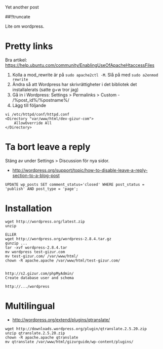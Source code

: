 Yet another post

[meta:author]: <> (Jonas Colmsjo)
[meta:title]: <> (Wordpress.md)
[meta:date]: <> (2012-01-01)
[meta:nested:key]: <> (Metadata value)

##!!truncate


Lite om wordpress.

# Pretty links

Bra artikel: https://help.ubuntu.com/community/EnablingUseOfApacheHtaccessFiles

1. Kolla a mod_rewrite är på `sudo apache2ctl -M`. Slå på med `sudo a2enmod rewrite`
1. Ändra så att Wordpress har skrivrättigheter i det bibliotek det installalerats (satte g+w tror jag)
1. Gå in i Wordpress: Settings > Permalinks > Custom - /%post_id%/%postname%/
1. Lägg till följande

```
vi /etc/httpd/conf/httpd.conf
<Directory "var/www/html/dev-gizur-com">
    AllowOverride All
</Directory>
```

# Ta bort leave a reply

Stäng av under Settings > Discussion för nya sidor.

* http://wordpress.org/support/topic/how-to-disable-leave-a-reply-section-to-a-blog-post

```
UPDATE wp_posts SET comment_status='closed' WHERE post_status = 'publish' AND post_type = 'page';
```


# Installation

```
wget http://wordpress.org/latest.zip
unzip

ELLER 
wget http://wordpress.org/wordpress-2.8.4.tar.gz
gunzip ...
tar -xvf wordpress-2.8.4.tar
mv wordpress test-gizur.com
mv test-gizur.com/ /var/www/html/
chown -R apache.apache /var/www/html/test-gizur.com/


http://s2.gizur.com/phpMyAdmin/
Create database user and schema

http://.../wordpress
```


# Multilingual

* http://wordpress.org/extend/plugins/qtranslate/

```
wget http://downloads.wordpress.org/plugin/qtranslate.2.5.20.zip
unzip qtranslate.2.5.20.zip
chown -R apache.apache qtranslate
mv qtranslate /var/www/html/gizurguide/wp-content/plugins/
```

